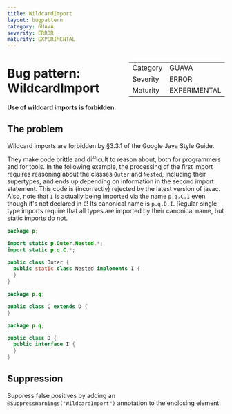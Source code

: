 ```yaml
---
title: WildcardImport
layout: bugpattern
category: GUAVA
severity: ERROR
maturity: EXPERIMENTAL
---
```


<div style="float:right;"><table id="metadata">
<tr><td>Category</td><td>GUAVA</td></tr>
<tr><td>Severity</td><td>ERROR</td></tr>
<tr><td>Maturity</td><td>EXPERIMENTAL</td></tr>
</table></div>

# Bug pattern: WildcardImport
__Use of wildcard imports is forbidden__

## The problem
Wildcard imports are forbidden by §3.3.1 of the Google Java Style Guide.

 They make code brittle and difficult to reason about, both for programmers and for tools. In the following example, the processing of the first import requires reasoning about the classes `Outer` and `Nested`, including their supertypes, and ends up depending on information in the second import statement. This code is (incorrectly) rejected by the latest version of javac. Also, note that `I` is actually being imported via the name `p.q.C.I` even though it's not declared in `C`! Its canonical name is `p.q.D.I`. Regular single-type imports require that all types are imported by their canonical name, but static imports do not.

```java
package p;

import static p.Outer.Nested.*;
import static p.q.C.*;

public class Outer {
  public static class Nested implements I {
  }
}
```
```java
package p.q;

public class C extends D {
}
```
```java
package p.q;

public class D {
  public interface I {
  }
}
```


## Suppression
Suppress false positives by adding an `@SuppressWarnings("WildcardImport")` annotation to the enclosing element.
